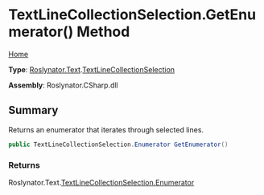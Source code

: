 # TextLineCollectionSelection\.GetEnumerator\(\) Method

[Home](../../../../README.md)

**Type**: [Roslynator.Text](../../README.md)\.[TextLineCollectionSelection](../README.md)

**Assembly**: Roslynator\.CSharp\.dll

## Summary

Returns an enumerator that iterates through selected lines\.

```csharp
public TextLineCollectionSelection.Enumerator GetEnumerator()
```

### Returns

Roslynator\.Text\.[TextLineCollectionSelection.Enumerator](../Enumerator/README.md)

